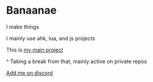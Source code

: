 # Banaanae
I make things

I mainly use ahk, lua, and js projects

This is [my main project](https://github.com/Banaanae/Cheat-Clicker/)

^ Taking a break from that, mainly active on private repos

[Add me on discord](https://discordapp.com/users/467230314268196898/)
